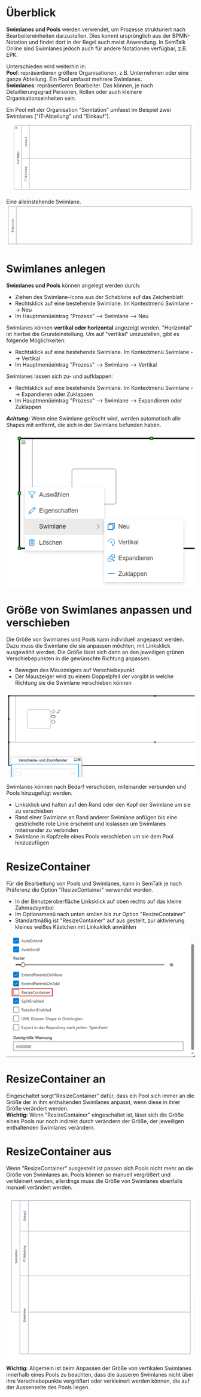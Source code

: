 # Überblick
**Swimlanes und Pools** werden verwendet, um Prozesse strukturiert nach Bearbeitereinheiten darzustellen. Dies kommt ursprünglich aus der BPMN-Notation und findet dort in der Regel auch meist Anwendung.
In SemTalk Online sind Swimlanes jedoch auch für andere Notationen verfügbar, z.B. EPK.

Unterschieden wird weiterhin in:<BR>
**Pool**: repräsentieren größere Organisationen, z.B. Unternehmen oder eine ganze Abteilung. Ein Pool umfasst mehrere Swimlanes.<BR>
**Swimlanes**: repräsentieren Bearbeiter. Das können, je nach Detaillierungsgrad Personen, Rollen oder auch kleinere Organisationseinheiten sein.

Ein Pool mit der Organisation "Semtation" umfasst im Beispiel zwei Swimlanes ("IT-Abteilung" und "Einkauf").
![Pool](./images/Swimlanes_Pool.png)

Eine alleinstehende Swimlane.
![Swimlane](./images/Swimlanes_SingleLane.png)

# Swimlanes anlegen 
**Swimlanes und Pools** können angelegt werden durch:

* Ziehen des Swimlane-Icons aus der Schablone auf das Zeichenblatt 
* Rechtsklick auf eine bestehende Swimlane. Im Kontextmenü Swimlane --> Neu
* Im Hauptmenüeintrag "Prozess" --> Swimlane --> Neu


Swimlanes können **vertikal oder horizontal** angezeigt werden. "Horizontal" ist hierbei die Grundeinstellung. Um auf "vertikal" umzustellen, gibt es folgende Möglichkeiten:
* Rechtsklick auf eine bestehende Swimlane. Im Kontextmenü Swimlane --> Vertikal
* Im Hauptmenüeintrag "Prozess" --> Swimlane --> Vertikal

Swimlanes lassen sich zu- und aufklappen:
* Rechtsklick auf eine bestehende Swimlane. Im Kontextmenü Swimlane --> Expandieren oder Zuklappen
* Im Hauptmenüeintrag "Prozess" --> Swimlane --> Expandieren oder Zuklappen

_**Achtung:**_ Wenn eine Swimlane gelöscht wird, werden automatisch alle Shapes mit entfernt, die sich in der Swimlane befunden haben. 

![SwimlaneMenü](./images/Swimlanes_loeschen.png)

# Größe von Swimlanes anpassen und verschieben
Die Größe von Swimlanes und Pools kann individuell angepasst werden. Dazu muss die Swimlane die sie anpassen möchten, mit Linksklick ausgewählt werden. Die Größe lässt sich dann an den jeweiligen grünen Verschiebepunkten in die gewünschte Richtung anpassen. 
* Bewegen des Mauszeigers auf Verschiebepunkt
* Der Mauszeiger wird zu einem Doppelpfeil der vorgibt in welche Richtung sie die Swimlane verschieben können

![SwimlaneGroesseanpassen](images/Swimlanes/swimlane_groesse_anpassen.PNG)

Swimlanes können nach Bedarf verschoben, miteinander verbunden und Pools hinzugefügt werden.
*  Linksklick und halten auf den Rand oder den Kopf der Swimlane um sie zu verschieben
*  Rand einer Swimlane an Rand anderer Swimlane anfügen bis eine gestrichelte rote Linie erscheint und loslassen um Swimlanes miteinander zu verbinden
*  Swimlane in Kopfzeile eines Pools verschieben um sie dem Pool hinzuzufügen

# ResizeContainer
Für die Bearbeitung von Pools und Swimlanes, kann in SemTalk je nach Präferenz die Option "ResizeContainer" verwendet werden.
* In der Benutzeroberfläche Linksklick auf oben rechts auf das kleine Zahnradsymbol
* Im Optionsmenü nach unten srollen bis zur Option "ResizeContainer"
* Standartmäßig ist "ResizeContainer" auf aus gestellt, zur aktivierung kleines weißes Kästchen mit Linksklick anwählen 

![ResizeContaineranaus](images/Swimlanes/resizecontainer.PNG)

# ResizeContainer an
Eingeschaltet sorgt"ResizeContainer" dafür, dass ein Pool sich immer an die Größe der in ihm enthaltenden Swimlanes anpasst, wenn diese in ihrer Größe verändert werden. <BR>
**Wichtig:** Wenn "ResizeContainer" eingeschaltet ist, lässt sich die Größe eines Pools nur noch indirekt durch verändern der Größe, der jeweiligen enthaltenden Swimlanes verändern. 

# ResizeContainer aus
Wenn "ResizeContainer" ausgestellt ist passen sich Pools nicht mehr an die Größe von Swimlanes an. Pools können so manuell vergrößert und verkleinert werden, allerdings muss die Größe von Swimlanes ebenfalls manuell verändert werden.

![ResizeContaineraus](images/Swimlanes/resizecontainer2.PNG)

**Wichtig:** Allgemein ist beim Anpassen der Größe von vertikalen Swimlanes innerhalb eines Pools zu beachten, dass die äusseren Swimlanes nicht über ihre Verschiebepunkte vergrößert oder verkleinert werden können, die auf der Aussenseite des Pools liegen.    